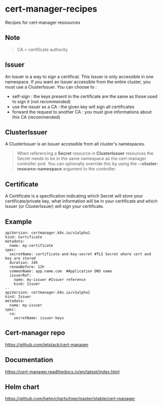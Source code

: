 # cert-manager-recipes
Recipes for cert-manager ressources

## Note
> CA = certificate authority

## Issuer
An Issuer is a way to sign a certificat. This Issuer is only accessible in one namespace. If you want an Issuer accessible from the entire cluster, you must use a ClusterIssuer.
You can choose to :
- self-sign : the keys present in the certificate are the same as those used to sign it (not recommended)
- use the issuer as a CA : the given key will sign all certificates
- forward the request to another CA : you must give informations about this CA (recommended)

## ClusterIssuer
A ClusterIssuer is an Issuer accessible from all cluster's namespaces.
> When referencing a **Secret** resource in **ClusterIssuer** resources the Secret needs to be in the same namespace as the cert-manager controller pod. You can optionally override this by using the **--cluster-resource-namespace** argument to the controller.

## Certificate
A Certificate is a specification indicating which Secret will store your certificate/private key, what information will be in your certificate and which Issuer (or ClusterIssuer) will sign your certificate.

## Example
```
apiVersion: certmanager.k8s.io/v1alpha1
kind: Certificate
metadata:
  name: my-certificate
spec:
  secretName: certificate-and-key-secret #TLS Secret where cert and key are stored
  duration: 24h
  renewBefore: 12h
  commonName: app.name.com  #Application DNS name
  issuerRef:
    name: my-issuer #Issuer reference
    kind: Issuer
--
apiVersion: certmanager.k8s.io/v1alpha1
kind: Issuer
metadata:
  name: my-issuer
spec:
  ca:
    secretName: issuer-keys 
```

## Cert-manager repo
https://github.com/jetstack/cert-manager

## Documentation
https://cert-manager.readthedocs.io/en/latest/index.html

## Helm chart
https://github.com/helm/charts/tree/master/stable/cert-manager

